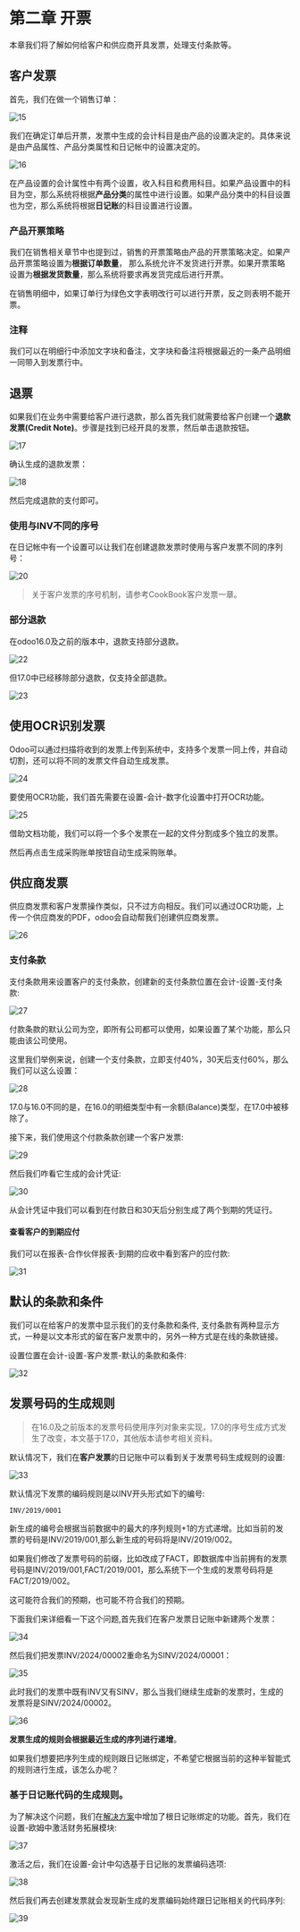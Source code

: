 # 第二章 开票

本章我们将了解如何给客户和供应商开具发票，处理支付条款等。

## 客户发票

首先，我们在做一个销售订单：

![15](./images/AC15.png)

我们在确定订单后开票，发票中生成的会计科目是由产品的设置决定的。具体来说是由产品属性、产品分类属性和日记帐中的设置决定的。

![16](./images/AC16.png)

在产品设置的会计属性中有两个设置，收入科目和费用科目。如果产品设置中的科目为空，那么系统将根据**产品分类**的属性中进行设置。如果产品分类中的科目设置也为空，那么系统将根据**日记账**的科目设置进行设置。

### 产品开票策略

我们在销售相关章节中也提到过，销售的开票策略由产品的开票策略决定。如果产品开票策略设置为**根据订单数量**， 那么系统允许不发货进行开票。如果开票策略设置为**根据发货数量**，那么系统将要求再发货完成后进行开票。

在销售明细中，如果订单行为绿色文字表明改行可以进行开票，反之则表明不能开票。

### 注释

我们可以在明细行中添加文字块和备注，文字块和备注将根据最近的一条产品明细一同带入到发票行中。


## 退票

如果我们在业务中需要给客户进行退款，那么首先我们就需要给客户创建一个**退款发票(Credit Note)**。步骤是找到已经开具的发票，然后单击退款按钮。

![17](./images/AC17.png)

确认生成的退款发票：

![18](./images/AC18.png)

然后完成退款的支付即可。

### 使用与INV不同的序号

在日记帐中有一个设置可以让我们在创建退款发票时使用与客户发票不同的序列号：

![20](./images/AC20.png)

> 关于客户发票的序号机制，请参考CookBook客户发票一章。


### 部分退款

在odoo16.0及之前的版本中，退款支持部分退款。

![22](./images/AC22.png)

但17.0中已经移除部分退款，仅支持全部退款。

![23](./images/AC23.png)


## 使用OCR识别发票

Odoo可以通过扫描将收到的发票上传到系统中，支持多个发票一同上传，并自动切割，还可以将不同的发票文件自动生成发票。

![24](./images/AC24.png)

要使用OCR功能，我们首先需要在设置-会计-数字化设置中打开OCR功能。

![25](./images/AC25.png)

借助文档功能，我们可以将一个多个发票在一起的文件分割成多个独立的发票。

然后再点击生成采购账单按钮自动生成采购账单。

## 供应商发票

供应商发票和客户发票操作类似，只不过方向相反。我们可以通过OCR功能，上传一个供应商发的PDF，odoo会自动帮我们创建供应商发票。

![26](./images/AC26.png)

### 支付条款

支付条款用来设置客户的支付条款，创建新的支付条款位置在会计-设置-支付条款:

![27](./images/AC27.png)

付款条款的默认公司为空，即所有公司都可以使用，如果设置了某个功能，那么只能由该公司使用。

这里我们举例来说，创建一个支付条款，立即支付40%，30天后支付60%，那么我们可以这么设置：

![28](./images/AC28.png)

17.0与16.0不同的是，在16.0的明细类型中有一余额(Balance)类型，在17.0中被移除了。

接下来，我们使用这个付款条款创建一个客户发票:

![29](./images/AC29.png)

然后我们咋看它生成的会计凭证:

![30](./images/AC30.png)

从会计凭证中我们可以看到在付款日和30天后分别生成了两个到期的凭证行。

#### 查看客户的到期应付

我们可以在报表-合作伙伴报表-到期的应收中看到客户的应付款:

![31](./images/AC31.png)

## 默认的条款和条件

我们可以在给客户的发票中显示我们的支付条款和条件, 支付条款有两种显示方式，一种是以文本形式的留在客户发票中的，另外一种方式是在线的条款链接。

设置位置在会计-设置-客户发票-默认的条款和条件:

![32](./images/AC32.png)

## 发票号码的生成规则

> 在16.0及之前版本的发票号码使用序列对象来实现，17.0的序号生成方式发生了改变，本文基于17.0，其他版本请参考相关资料。

默认情况下，我们在**客户发票**的日记账中可以看到关于发票号码生成规则的设置:

![33](./images/AC44.png)

默认情况下发票的编码规则是以INV开头形式如下的编号:

```sh
INV/2019/0001
```

新生成的编号会根据当前数据中的最大的序列规则+1的方式递增。比如当前的发票的号码是INV/2019/001,那么新生成的号码将是INV/2019/002。

如果我们修改了发票号码的前缀，比如改成了FACT，即数据库中当前拥有的发票号码是INV/2019/001,FACT/2019/001，那么系统下一个生成的发票号码将是FACT/2019/002。

这可能符合我们的预期，也可能不符合我们的预期。

下面我们来详细看一下这个问题,首先我们在客户发票日记账中新建两个发票：

![34](./images/AC45.png)

然后我们把发票INV/2024/00002重命名为SINV/2024/00001：

![35](./images/AC46.png)

此时我们的发票中既有INV又有SINV，那么当我们继续生成新的发票时，生成的发票将是SINV/2024/00002。

![36](./images/AC47.png)

**发票生成的规则会根据最近生成的序列进行递增**。

如果我们想要把序列生成的规则跟日记账绑定，不希望它根据当前的这种半智能式的规则进行生成，该怎么办呢？

### 基于日记账代码的生成规则。

为了解决这个问题，我们在[解决方案](http://odoohub.com.cn)中增加了根日记账绑定的功能。首先，我们在设置-欧姆中激活财务拓展模块:

![37](./images/48.png)

激活之后，我们在设置-会计中勾选基于日记账的发票编码选项:

![38](./images/AC49.png)

然后我们再去创建发票就会发现新生成的发票编码始终跟日记账相关的代码序列:

![39](./images/AC50.png)